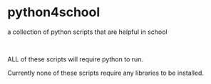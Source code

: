 # python4school
a collection of python scripts that are helpful in school

&nbsp;

ALL of these scripts will require python to run.

Currently none of these scripts require any libraries to be installed.
